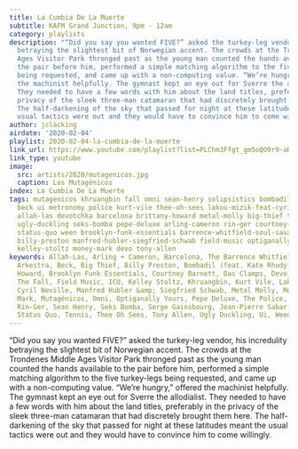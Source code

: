 ```yaml
---
title: La Cumbia De La Muerte
subtitle: KAFM Grand Junction, 9pm - 12am
category: playlists
description: "“Did you say you wanted FIVE?” asked the turkey-leg vendor, his incredulity
  betraying the slightest bit of Norwegian accent. The crowds at the Trondenes Middle
  Ages Visitor Park thronged past as the young man counted the hands available to
  the pair before him, performed a simple matching algorithm to the five turkey-legs
  being requested, and came up with a non-computing value. “We’re hungry,” offered
  the machinist helpfully. The gymnast kept an eye out for Sverre the allodialist.
  They needed to have a few words with him about the land titles, preferably in the
  privacy of the sleek three-man catamaran that had discretely brought them here.
  The half-darkening of the sky that passed for night at these latitudes meant the
  usual tactics were out and they would have to convince him to come willingly."
author: jclacking
airdate: '2020-02-04'
playlist: 2020-02-04-la-cumbia-de-la-muerte
link_url: https://www.youtube.com/playlist?list=PLChm3Ffgt_gm5oQO9r9-aHCfOZVS1TpEM
link_type: youtube
image:
  src: artists/2020/mutagenicos.jpg
  caption: Los Mutagénicos
index: La Cumbia De La Muerte
tags: mutagenicos khruangbin fall omni sean-henry solipsistics bombadil-feat-kate-rhudy
  beck ui metronomy police kurt-vile thee-oh-sees lakou-mizik-feat-cyril-neville icu
  allah-las devotchka barcelona brittany-howard metal-molly big-thief tennis das-clamps
  ugly-duckling seks-bomba pepe-deluxe arling-cameron rin-ger courtney-barnett regrettes
  status-quo ween brooklyn-funk-essentials barrence-whitfield-soul-savage-arkestra
  billy-preston manfred-hubler-siegfried-schwab field-music optiganally-yours serge-gainsbourg-jean-pierre-sabar
  kelley-stoltz money-mark devo tony-allen
keywords: Allah-Las, Arling + Cameron, Barcelona, The Barrence Whitfield Soul Savage
  Arkestra, Beck, Big Thief, Billy Preston, Bombadil (feat. Kate Rhudy), Brittany
  Howard, Brooklyn Funk Essentials, Courtney Barnett, Das Clamps, Devo, DeVotchKa,
  The Fall, Field Music, ICU, Kelley Stoltz, Khruangbin, Kurt Vile, Lakou Mizik feat.
  Cyril Neville, Manfred Hubler &amp; Siegfried Schwab, Metal Molly, Metronomy, Money
  Mark, Mutagénicos, Omni, Optiganally Yours, Pepe Deluxe, The Police, The Regrettes,
  Rin-Ger, Sean Henry, Seks Bomba, Serge Gainsbourg, Jean-Pierre Sabar, Solipsistics,
  Status Quo, Tennis, Thee Oh Sees, Tony Allen, Ugly Duckling, Ui, Ween
---
```

“Did you say you wanted FIVE?” asked the turkey-leg vendor, his incredulity betraying the slightest bit of Norwegian accent. The crowds at the Trondenes Middle Ages Visitor Park thronged past as the young man counted the hands available to the pair before him, performed a simple matching algorithm to the five turkey-legs being requested, and came up with a non-computing value. “We’re hungry,” offered the machinist helpfully. The gymnast kept an eye out for Sverre the allodialist. They needed to have a few words with him about the land titles, preferably in the privacy of the sleek three-man catamaran that had discretely brought them here. The half-darkening of the sky that passed for night at these latitudes meant the usual tactics were out and they would have to convince him to come willingly.
